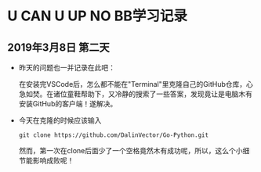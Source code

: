 # U CAN U UP NO BB学习记录
## 2019年3月8日 第二天
- 昨天的问题也一并记录在此吧：
    
    在安装完VSCode后，怎么都不能在"Terminal"里克隆自己的GitHub仓库，心急如焚。在诸位童鞋帮助下，又冷静的搜索了一些答案，发现竟让是电脑木有安装GitHub的客户端！遂解决。
- 今天在克隆的时候应该输入
    ```
    git clone https://github.com/DalinVector/Go-Python.git
    ```
    然而，第一次在clone后面少了一个空格竟然木有成功呢，所以，这么个小细节能影响成败呢！
